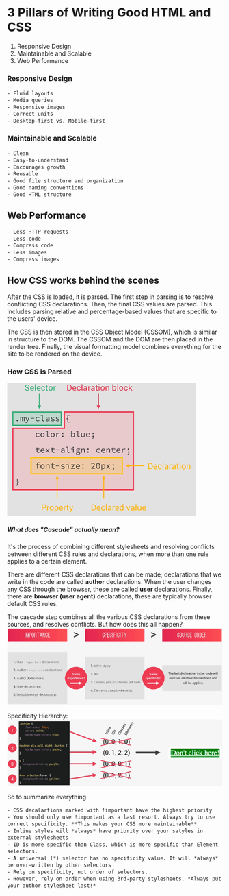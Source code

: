 # 3 Pillars of Writing Good HTML and CSS

1. Responsive Design
2. Maintainable and Scalable
3. Web Performance

### Responsive Design
    - Fluid layouts
    - Media queries
    - Responsive images
    - Correct units
    - Desktop-first vs. Mobile-first 

### Maintainable and Scalable
    - Clean
    - Easy-to-understand
    - Encourages growth
    - Reusable
    - Good file structure and organization
    - Good naming conventions
    - Good HTML structure

## Web Performance
    - Less HTTP requests
    - Less code
    - Compress code
    - Less images
    - Compress images

## How CSS works behind the scenes
After the CSS is loaded, it is parsed. The first step in parsing
is to resolve conflicting CSS declarations. Then, the final CSS values
are parsed. This includes parsing relative and percentage-based values
that are specific to the users' device.

The CSS is then stored in the CSS Object Model (CSSOM), which is similar in structure
to the DOM. The CSSOM and the DOM are then placed in the render tree.
Finally, the visual formatting model combines everything for the site to
be rendered on the device. 

### How CSS is Parsed 
![CSS Rule Diagram](./img/CSS%20Rule.png)

##### What does "Cascade" actually mean?
It's the process of combining different stylesheets and resolving conflicts between different CSS
rules and declarations, when more than one rule applies to a certain element.

There are different CSS declarations that can be made; declarations that we write
in the code are called **author** declarations. When the user changes any CSS through
the browser, these are called **user** declarations. Finally, there are
**browser (user agent)** declarations, these are typically browser default CSS rules.

The cascade step combines all the various CSS declarations from these sources, and
resolves conflicts. But how does this all happen?
![CSS Conflict resolution order](./img/CSS%20conflict%20resolution%20order.png)

Specificity Hierarchy:
![Specificity Hierarchy](./img/Specificity%20Hierarchy.png)

So to summarize everything:
    
    - CSS decalartions marked with !important have the highest priority
    - You should only use !important as a last resort. Always try to use correct specificity. **This makes your CSS more maintainable**
    - Inline styles will *always* have priority over your satyles in external stylesheets
    - ID is more specific than Class, which is more specific than Element selectors.
    - A universal (*) selector has no specificity value. It will *always* be over-written by other selectors
    - Rely on specificity, not order of selectors.
    - However, rely on order when using 3rd-party stylesheets. *Always put your author stylesheet last!*
